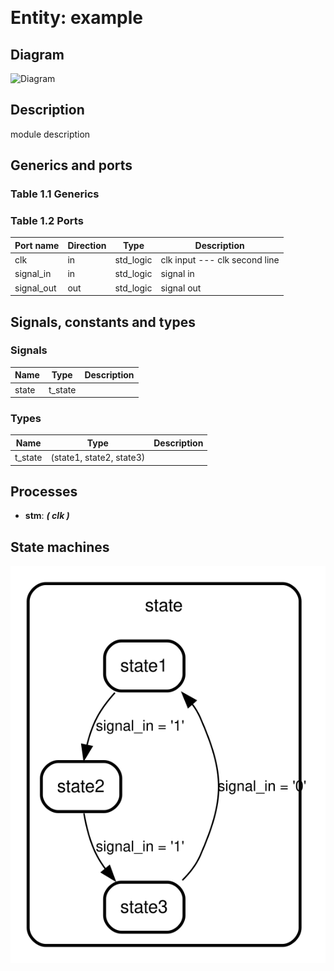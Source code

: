 &nbsp;&nbsp;

# Entity: example
## Diagram
![Diagram](custom_css_output_test_1_md.svg "Diagram")
## Description
 module description
## Generics and ports
### Table 1.1 Generics
### Table 1.2 Ports
| Port name  | Direction | Type      | Description                    |
| ---------- | --------- | --------- | ------------------------------ |
| clk        | in        | std_logic |  clk input --- clk second line |
| signal_in  | in        | std_logic |  signal in                     |
| signal_out | out       | std_logic |  signal out                    |
## Signals, constants and types
### Signals
| Name  | Type    | Description |
| ----- | ------- | ----------- |
| state | t_state |             |
### Types
| Name    | Type                     | Description |
| ------- | ------------------------ | ----------- |
| t_state | (state1, state2, state3) |             |
## Processes
- **stm**: ***( clk )***

## State machines
![Diagram_state_machine_0]( stm_example_00.svg "Diagram")